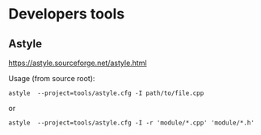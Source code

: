 Developers tools
================


Astyle
------

https://astyle.sourceforge.net/astyle.html

Usage (from source root):

    astyle  --project=tools/astyle.cfg -I path/to/file.cpp

or

    astyle  --project=tools/astyle.cfg -I -r 'module/*.cpp' 'module/*.h'
